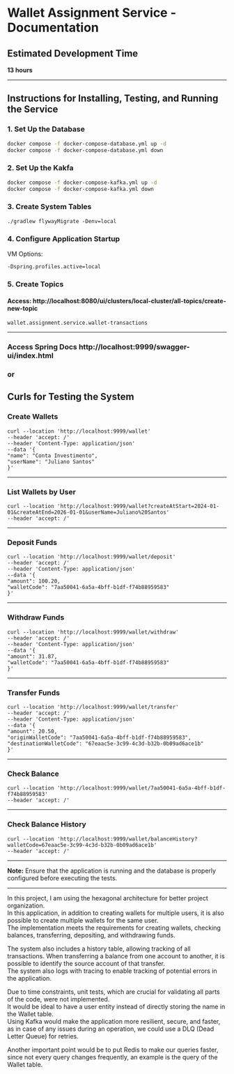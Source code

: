 # Wallet Assignment Service - Documentation

## Estimated Development Time

**13 hours**

---

## Instructions for Installing, Testing, and Running the Service

### 1. Set Up the Database
```bash
docker compose -f docker-compose-database.yml up -d
docker compose -f docker-compose-database.yml down
```


### 2. Set Up the Kakfa
```bash
docker compose -f docker-compose-kafka.yml up -d
docker compose -f docker-compose-kafka.yml down
```


### 3. Create System Tables
````
./gradlew flywayMigrate -Denv=local
````


### 4. Configure Application Startup

VM Options: 
```
-Dspring.profiles.active=local
```

### 5. Create Topics
#### Access: http://localhost:8080/ui/clusters/local-cluster/all-topics/create-new-topic
```
wallet.assignment.service.wallet-transactions
```


---
### Access Spring Docs http://localhost:9999/swagger-ui/index.html
### or

## Curls for Testing the System

### Create Wallets
````
curl --location 'http://localhost:9999/wallet'
--header 'accept: /'
--header 'Content-Type: application/json'
--data '{
"name": "Conta Investimento",
"userName": "Juliano Santos"
}'
````
---

### List Wallets by User
````
curl --location 'http://localhost:9999/wallet?createAtStart=2024-01-01&createAtEnd=2026-01-01&userName=Juliano%20Santos'
--header 'accept: /'
````

---

### Deposit Funds
````
curl --location 'http://localhost:9999/wallet/deposit'
--header 'accept: /'
--header 'Content-Type: application/json'
--data '{
"amount": 100.20,
"walletCode": "7aa50041-6a5a-4bff-b1df-f74b88959583"
}'
````

---

### Withdraw Funds
````
curl --location 'http://localhost:9999/wallet/withdraw'
--header 'accept: /'
--header 'Content-Type: application/json'
--data '{
"amount": 31.87,
"walletCode": "7aa50041-6a5a-4bff-b1df-f74b88959583"
}'
````

---

### Transfer Funds
````
curl --location 'http://localhost:9999/wallet/transfer'
--header 'accept: /'
--header 'Content-Type: application/json'
--data '{
"amount": 20.50,
"originWalletCode": "7aa50041-6a5a-4bff-b1df-f74b88959583",
"destinationWalletCode": "67eaac5e-3c99-4c3d-b32b-0b09ad6ace1b"
}'
````

---

### Check Balance
````
curl --location 'http://localhost:9999/wallet/7aa50041-6a5a-4bff-b1df-f74b88959583'
--header 'accept: /'
````

---

### Check Balance History
```
curl --location 'http://localhost:9999/wallet/balanceHistory?walletCode=67eaac5e-3c99-4c3d-b32b-0b09ad6ace1b'
--header 'accept: /'
```

---

**Note:** Ensure that the application is running and the database is properly configured before executing the tests.

---

In this project, I am using the hexagonal architecture for better project organization.  
In this application, in addition to creating wallets for multiple users, it is also possible to create multiple wallets for the same user.  
The implementation meets the requirements for creating wallets, checking balances, transferring, depositing, and withdrawing funds.

The system also includes a history table, allowing tracking of all transactions. When transferring a balance from one account to another, it is possible to identify the source account of that transfer.  
The system also logs with tracing to enable tracking of potential errors in the application.

Due to time constraints, unit tests, which are crucial for validating all parts of the code, were not implemented.  
It would be ideal to have a user entity instead of directly storing the name in the Wallet table.  
Using Kafka would make the application more resilient, secure, and faster, as in case of any issues during an operation, we could use a DLQ (Dead Letter Queue) for retries.

Another important point would be to put Redis to make our queries faster, since not every query changes frequently, an example is the query of the Wallet table.
